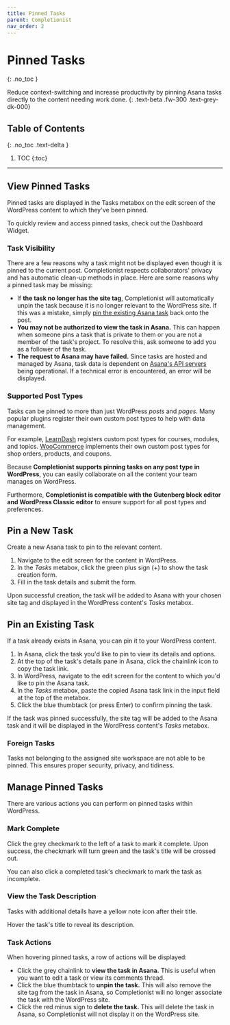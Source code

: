 ```yaml
---
title: Pinned Tasks
parent: Completionist
nav_order: 2
---
```


# Pinned Tasks
{: .no_toc }

Reduce context-switching and increase productivity by pinning Asana tasks directly to the content needing work done.
{: .text-beta .fw-300 .text-grey-dk-000}

## Table of Contents
{: .no_toc .text-delta }

1. TOC
{:toc}

---

## View Pinned Tasks

Pinned tasks are displayed in the Tasks metabox on the edit screen of the WordPress content to which they've been pinned.

To quickly review and access pinned tasks, check out the Dashboard Widget.

###  Task Visibility

There are a few reasons why a task might not be displayed even though it is pinned to the current post. Completionist respects collaborators' privacy and has automatic clean-up methods in place. Here are some reasons why a pinned task may be missing:

- If **the task no longer has the site tag**, Completionist will automatically unpin the task because it is no longer relevant to the WordPress site. If this was a mistake, simply [pin the existing Asana task](#pin-an-existing-task) back onto the post.
- **You may not be authorized to view the task in Asana.** This can happen when someone pins a task that is private to them or you are not a member of the task's project. To resolve this, ask someone to add you as a follower of the task.
- **The request to Asana may have failed.** Since tasks are hosted and managed by Asana, task data is dependent on [Asana's API servers](https://status.asana.com/) being operational. If a technical error is encountered, an error will be displayed.

### Supported Post Types

Tasks can be pinned to more than just WordPress *posts* and *pages*. Many popular plugins register their own custom post types to help with data management.

For example, [LearnDash](https://www.learndash.com/) registers custom post types for courses, modules, and topics. [WooCommerce](https://woocommerce.com/) implements their own custom post types for shop orders, products, and coupons.

Because **Completionist supports pinning tasks on any post type in WordPress**, you can easily collaborate on all the content your team manages on WordPress.

Furthermore, **Completionist is compatible with the Gutenberg block editor and WordPress Classic editor** to ensure support for all post types and preferences.

## Pin a New Task

Create a new Asana task to pin to the relevant content.

1. Navigate to the edit screen for the content in WordPress.
2. In the *Tasks* metabox, click the green plus sign (+) to show the task creation form.
3. Fill in the task details and submit the form.

Upon successful creation, the task will be added to Asana with your chosen site tag and displayed in the WordPress content's *Tasks* metabox.

## Pin an Existing Task

If a task already exists in Asana, you can pin it to your WordPress content.

1. In Asana, click the task you'd like to pin to view its details and options.
2. At the top of the task's details pane in Asana, click the chainlink icon to copy the task link.
3. In WordPress, navigate to the edit screen for the content to which you'd like to pin the Asana task.
4. In the *Tasks* metabox, paste the copied Asana task link in the input field at the top of the metabox.
5. Click the blue thumbtack (or press Enter) to confirm pinning the task.

If the task was pinned successfully, the site tag will be added to the Asana task and it will be displayed in the WordPress content's *Tasks* metabox.

<div class="banner banner-danger">
  <h3>
    Foreign Tasks
  </h3>
  <p>
    Tasks not belonging to the assigned site workspace are not able to be pinned. This ensures proper security, privacy, and tidiness.
  </p>
</div>

## Manage Pinned Tasks

There are various actions you can perform on pinned tasks within WordPress.

### Mark Complete

Click the grey checkmark to the left of a task to mark it complete. Upon success, the checkmark will turn green and the task's title will be crossed out.

You can also click a completed task's checkmark to mark the task as incomplete.

### View the Task Description

Tasks with additional details have a yellow note icon after their title.

Hover the task's title to reveal its description.

### Task Actions

When hovering pinned tasks, a row of actions will be displayed:

- Click the grey chainlink to **view the task in Asana.** This is useful when you want to edit a task or view its comments thread.
- Click the blue thumbtack to **unpin the task.** This will also remove the site tag from the task in Asana, so Completionist will no longer associate the task with the WordPress site.
- Click the red minus sign to **delete the task.** This will delete the task in Asana, so Completionist will not display it on the WordPress site.